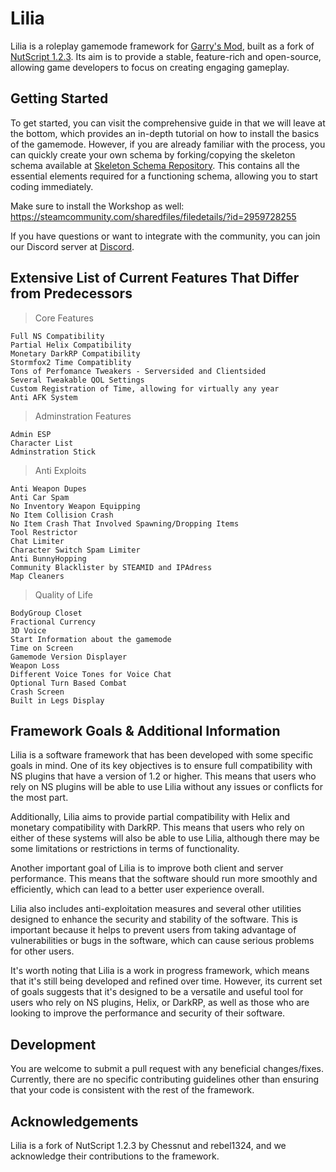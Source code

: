 # Lilia
 
Lilia is a roleplay gamemode framework for [Garry's Mod](https://gmod.facepunch.com/), built as a fork of [NutScript 1.2.3](https://github.com/NutScript/NutScript). Its aim is to provide a stable, feature-rich and open-source, allowing game developers to focus on creating engaging gameplay.

## Getting Started

To get started, you can visit the comprehensive guide in that we will leave at the bottom, which provides an in-depth tutorial on how to install the basics of the gamemode. However, if you are already familiar with the process, you can quickly create your own schema by forking/copying the skeleton schema available at [Skeleton Schema Repository](https://github.com/bleonheart/Lilia-Skeleton-Schema). This contains all the essential elements required for a functioning schema, allowing you to start coding immediately.

Make sure to install the Workshop as well: https://steamcommunity.com/sharedfiles/filedetails/?id=2959728255

If you have questions or want to integrate with the community, you can join our Discord server at [Discord](https://discord.gg/RTcVq92HsH).

## Extensive List of Current Features That Differ from Predecessors

> Core Features
```
Full NS Compatibility 
Partial Helix Compatibility
Monetary DarkRP Compatibility
Stormfox2 Time Compatiblity
Tons of Perfomance Tweakers - Serversided and Clientsided
Several Tweakable QOL Settings 
Custom Registration of Time, allowing for virtually any year
Anti AFK System
```

> Adminstration Features
```
Admin ESP
Character List
Adminstration Stick
```

> Anti Exploits
```
Anti Weapon Dupes
Anti Car Spam
No Inventory Weapon Equipping
No Item Collision Crash
No Item Crash That Involved Spawning/Dropping Items
Tool Restrictor
Chat Limiter
Character Switch Spam Limiter
Anti BunnyHopping
Community Blacklister by STEAMID and IPAdress
Map Cleaners
```

> Quality of Life
```
BodyGroup Closet
Fractional Currency
3D Voice
Start Information about the gamemode
Time on Screen
Gamemode Version Displayer
Weapon Loss
Different Voice Tones for Voice Chat
Optional Turn Based Combat
Crash Screen
Built in Legs Display
```

## Framework Goals & Additional Information

Lilia is a software framework that has been developed with some specific goals in mind. One of its key objectives is to ensure full compatibility with NS plugins that have a version of 1.2 or higher. This means that users who rely on NS plugins will be able to use Lilia without any issues or conflicts for the most part.

Additionally, Lilia aims to provide partial compatibility with Helix and monetary compatibility with DarkRP. This means that users who rely on either of these systems will also be able to use Lilia, although there may be some limitations or restrictions in terms of functionality.

Another important goal of Lilia is to improve both client and server performance. This means that the software should run more smoothly and efficiently, which can lead to a better user experience overall.

Lilia also includes anti-exploitation measures and several other utilities designed to enhance the security and stability of the software. This is important because it helps to prevent users from taking advantage of vulnerabilities or bugs in the software, which can cause serious problems for other users.

It's worth noting that Lilia is a work in progress framework, which means that it's still being developed and refined over time. However, its current set of goals suggests that it's designed to be a versatile and useful tool for users who rely on NS plugins, Helix, or DarkRP, as well as those who are looking to improve the performance and security of their software.

## Development

You are welcome to submit a pull request with any beneficial changes/fixes. Currently, there are no specific contributing guidelines other than ensuring that your code is consistent with the rest of the framework.


## Acknowledgements

Lilia is a fork of NutScript 1.2.3 by Chessnut and rebel1324, and we acknowledge their contributions to the framework.
